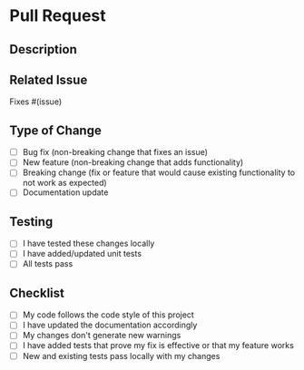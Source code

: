 # Pull Request

## Description
<!-- Describe the changes you've made -->

## Related Issue
<!-- Link to the issue this PR fixes (if applicable) -->
Fixes #(issue)

## Type of Change
<!-- Mark with an 'x' all that apply -->
- [ ] Bug fix (non-breaking change that fixes an issue)
- [ ] New feature (non-breaking change that adds functionality)
- [ ] Breaking change (fix or feature that would cause existing functionality to not work as expected)
- [ ] Documentation update

## Testing
<!-- Describe the testing you've done -->
- [ ] I have tested these changes locally
- [ ] I have added/updated unit tests
- [ ] All tests pass

## Checklist
<!-- Mark with an 'x' all that apply -->
- [ ] My code follows the code style of this project
- [ ] I have updated the documentation accordingly
- [ ] My changes don't generate new warnings
- [ ] I have added tests that prove my fix is effective or that my feature works
- [ ] New and existing tests pass locally with my changes
